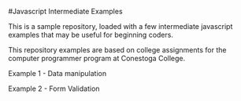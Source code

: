 #Javascript Intermediate Examples

This is a sample repository, loaded with a few intermediate javascript examples that may be useful for beginning coders.

This repository examples are based on college assignments for the computer programmer program at Conestoga College. 

Example 1 - Data manipulation

Example 2 - Form Validation
